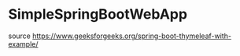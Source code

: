 # SimpleSpringBootWebApp

source <a href="https://www.geeksforgeeks.org/spring-boot-thymeleaf-with-example/">https://www.geeksforgeeks.org/spring-boot-thymeleaf-with-example/</a>
